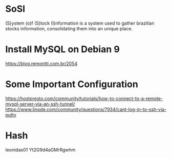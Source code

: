 # SoSI
(S)ystem (o)f (S)tock (I)nformation is a system used to gather brazilian stocks information, consolidating them into an unique place.

# Install MySQL on Debian 9
https://blog.remontti.com.br/2054

# Some Important Configuration
https://hostpresto.com/community/tutorials/how-to-connect-to-a-remote-mysql-server-via-an-ssh-tunnel/
https://www.linode.com/community/questions/7934/cant-log-in-to-ssh-via-putty

# Hash
leonidas01
Yt2G9d4aGMrRgwhm